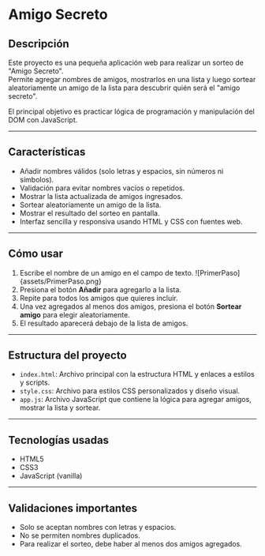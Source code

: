 # Amigo Secreto

## Descripción

Este proyecto es una pequeña aplicación web para realizar un sorteo de "Amigo Secreto".  
Permite agregar nombres de amigos, mostrarlos en una lista y luego sortear aleatoriamente un amigo de la lista para descubrir quién será el "amigo secreto".

El principal objetivo es practicar lógica de programación y manipulación del DOM con JavaScript.

---

## Características

- Añadir nombres válidos (solo letras y espacios, sin números ni símbolos).
- Validación para evitar nombres vacíos o repetidos.
- Mostrar la lista actualizada de amigos ingresados.
- Sortear aleatoriamente un amigo de la lista.
- Mostrar el resultado del sorteo en pantalla.
- Interfaz sencilla y responsiva usando HTML y CSS con fuentes web.

---

## Cómo usar

1. Escribe el nombre de un amigo en el campo de texto.
![PrimerPaso]{assets/PrimerPaso.png}
2. Presiona el botón **Añadir** para agregarlo a la lista.
3. Repite para todos los amigos que quieres incluir.
4. Una vez agregados al menos dos amigos, presiona el botón **Sortear amigo** para elegir aleatoriamente.
5. El resultado aparecerá debajo de la lista de amigos.

---

## Estructura del proyecto

- `index.html`: Archivo principal con la estructura HTML y enlaces a estilos y scripts.
- `style.css`: Archivo para estilos CSS personalizados y diseño visual.
- `app.js`: Archivo JavaScript que contiene la lógica para agregar amigos, mostrar la lista y sortear.

---

## Tecnologías usadas

- HTML5
- CSS3
- JavaScript (vanilla)

---

## Validaciones importantes

- Solo se aceptan nombres con letras y espacios.
- No se permiten nombres duplicados.
- Para realizar el sorteo, debe haber al menos dos amigos agregados.
